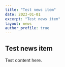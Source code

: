 ```yaml
---
title: "Test news item"
date: 2023-01-01
excerpt: "Test news item"
layout: news
author_profile: true
---
```


## Test news item

Test content here.